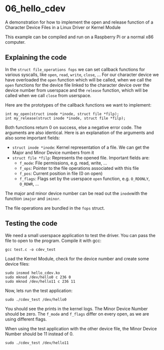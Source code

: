 # 06_hello_cdev

A demonstration for how to implement the open and release function of a Character Device Files in a Linux Driver or Kernel Module

This example can be compiled and run on a Raspberry Pi or a normal x86 computer.

## Explaining the code

In the `struct file_operations fops` we can set callback functions for various syscalls, like `open`, `read`, `write`, `close`, ... For our character device we have overloaded the `open` function which will be called, when we call the `open` functions for the device file linked to the character device over the device number from userspace and the `release` function, which will be called when we call `close` from userspace.

Here are the prototypes of the callback functions we want to implement:

~~~
int my_open(struct inode *inode, struct file *filp);
int my_release(struct inode *inode, struct file *filp);
~~~

Both functions return 0 on success, else a negative error code. The arguments are also identical. Here is an explanation of the arguments and also some important fields:

- `struct inode *inode`: Kernel representation of a file. We can get the Major and Minor Device numbers from it
- `struct file *filp`: Represents the opened file. Important fields are:
    - `f_mode`: File permissions, e.g. read, write, ...
    - `f_ops`: Pointer to the file operations associated with this file
    - `f_pos`: Current position in file (0 on open)
    - `f_flags`: Flags set by the userspace `open` function, e.g. `O_RDONLY`, `O_RDWR`, ...

The major and minor device number can be read out the `inode`with the function `imajor` and `iminor`.

The file operations are bundled in the `fops` struct. 

## Testing the code

We need a small userspace application to test the driver. You can pass the file to open to the program. Compile it with gcc:


~~~
gcc test.c -o cdev_test
~~~

Load the Kernel Module, check for the device number and create some device files:

~~~
sudo insmod hello_cdev.ko
sudo mknod /dev/hello0 c 236 0
sudo mknod /dev/hello11 c 236 11
~~~

Now, lets run the test application:

~~~
sudo ./cdev_test /dev/hello0
~~~

You should see the prints in the kernel logs. The Minor Device Number should be zero. The `f_mode` and `f_flags` differ on every open, as we are using different flags.

When using the test application with the other device file, the Minor Device Number should be 11 instead of 0.

~~~
sudo ./cdev_test /dev/hello11
~~~

